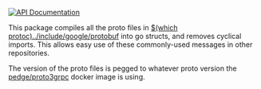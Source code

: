 [![API Documentation](http://img.shields.io/badge/api-Godoc-blue.svg?style=flat-square)](https://godoc.org/go.pedge.io/google-protobuf)

This package compiles all the proto files in [$(which protoc)../include/google/protobuf](https://github.com/google/protobuf/tree/master/src/google/protobuf) into go structs,
and removes cyclical imports. This allows easy use of these commonly-used messages in other repositories.

The version of the proto files is pegged to whatever proto version the [pedge/proto3grpc](https://github.com/peter-edge/proto3grpc) docker image is using.
